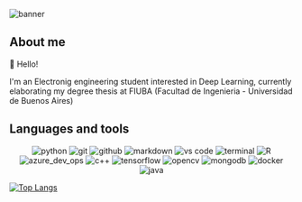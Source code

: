 ![banner](https://github.com/user-attachments/assets/4d042ac4-f2b8-4eee-9fda-14099b51a81a)

## About me 
👋 Hello!

 I'm an Electronig engineering student interested in Deep Learning, currently elaborating my degree thesis at FIUBA (Facultad de Ingenieria - Universidad de Buenos Aires)

## Languages and tools
<div align="center">
  <img src="https://img.shields.io/badge/python-3776AB?style=for-the-badge&logo=python&logoColor=white" alt="python" />
  <img src="https://img.shields.io/badge/Git-F05032?style=for-the-badge&logo=git&logoColor=white" alt="git" />
  <img src="https://img.shields.io/badge/GitHub-100000?style=for-the-badge&logo=github&logoColor=white" alt="github" />
  <img src="https://img.shields.io/badge/Markdown-000000?style=for-the-badge&logo=markdown&logoColor=white" alt="markdown" />
  <img src="https://img.shields.io/badge/vs%20code-007ACC?style=for-the-badge&logo=visual%20studio%20code&logoColor=white" alt="vs code" />
  <img src="https://img.shields.io/badge/terminal%20commands-black?style=for-the-badge&logo=windows%20terminal&logoColor=white" alt="terminal" />
  <img src="https://img.shields.io/badge/R-blue?style=for-the-badge&logo=R&logoColor=black%22%20alt=%22R" alt="R" />
  <img src="https://img.shields.io/badge/Azure_dev_ops-darkblue?style=for-the-badge&logo=azuredevops&logoColor=black%22%20alt=%22azuredevops" alt="azure_dev_ops" />
  <img src="https://img.shields.io/badge/C++-00599C.svg?&style=for-the-badge&logo=cplusplus&logoColor=white" alt="c++" />
  <img src="https://img.shields.io/badge/Tensorflow-white?style=for-the-badge&logo=tensorflow&logoColor=white%22%20alt=%22tensorflow" alt="tensorflow" />
  <img src="https://img.shields.io/badge/OpenCV-black?style=for-the-badge&logo=opencv&logoColor=white%22%20alt=%22opencv" alt="opencv" />
  <img src="https://img.shields.io/badge/Mongo-100000?style=for-the-badge&logo=mongodb&logoColor=black%22%20alt=%22mongo" alt="mongodb" />
  <img src="https://img.shields.io/badge/Docker-whitesmoke?style=for-the-badge&logo=docker&logoColor=white%22%20alt=%22docker%22" alt="docker"/>
  <img src="https://img.shields.io/badge/Java-grey?style=for-the-badge&logo=java&logoColor=white%22%20alt=%22java%22" alt="java" />
</div>

[![Top Langs](https://github-readme-stats.vercel.app/api/top-langs/?username=burna680)](https://github.com/anuraghazra/github-readme-stats)

<!--
**burna680/burna680** is a ✨ _special_ ✨ repository because its `README.md` (this file) appears on your GitHub profile.

Here are some ideas to get you started:

- 🔭 I’m currently working on ...
- 🌱 I’m currently learning ...
- 👯 I’m looking to collaborate on ...
- 🤔 I’m looking for help with ...
- 💬 Ask me about ...
- 📫 How to reach me: ...
- 😄 Pronouns: ...
- ⚡ Fun fact: ...
-->
